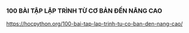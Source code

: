 ### 100 BÀI TẬP LẬP TRÌNH TỪ CƠ BẢN ĐẾN NÂNG CAO
https://hocpython.org/100-bai-tap-lap-trinh-tu-co-ban-den-nang-cao/